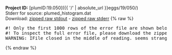 **Project ID:** [plumID:19.050]({{ '/' | absolute_url }}eggs/19/050/)  
Stderr for source:  plumed_histogram.dat   
Download: [zipped raw stdout](plumed_histogram.dat.plumed.stdout.txt.zip) - [zipped raw stderr](plumed_histogram.dat.plumed.stderr.txt.zip) 
{% raw %}
<pre>
#! Only the first 1000 rows of the error file are shown below
#! To inspect the full error file, please download the zipped raw stderr file above
WARNING: IFile closed in the middle of reading. seems strange!
</pre>
{% endraw %}
